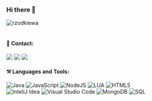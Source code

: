 ### Hi there 👋
<img src="https://komarev.com/ghpvc/?username=rzodkiewa" alt="rzodkiewa" /><br/><br/>

#### 📨 Contact:
[<img src="https://img.shields.io/badge/website-%234285F4.svg?&style=for-the-badge&logo=safari&logoColor=white" />](http://rzodkiewa.github.io)
[<img src="https://img.shields.io/badge/grzyp.rzodkiewa%237777-%237289DA.svg?&style=for-the-badge&logo=discord&logoColor=white" />](https://discord.com/)
[<img src="https://img.shields.io/badge/mail-%23D14836.svg?&style=for-the-badge&logo=gmail&logoColor=white" />](mailto:rzodkiewa151@gmail.com)

#### ⚒ Languages and Tools:
![Java](https://img.shields.io/badge/-Java-black?style=flat&logo=java)
![JavaScript](https://img.shields.io/badge/-JavaScript-black?style=flat&logo=javascript)
![NodeJS](https://img.shields.io/badge/-NodeJS-black?style=flat&logo=Node.js)
![LUA](https://img.shields.io/badge/-LUA-black?style=flat&logo=lua)
![HTML5](https://img.shields.io/badge/-HTML5-black?style=flat&logo=HTML5)
<br>
![InteliJ Idea](https://img.shields.io/badge/InteliJ%20idea-black?style=flat&logo=intellij-idea)
![Visual Studio Code](https://img.shields.io/badge/-Visual%20Studio%20Code-black?style=flat&logo=visual-studio-code)
![MongoDB](https://img.shields.io/badge/-MongoDB-black?style=flat&logo=mongodb)
![SQL](https://img.shields.io/badge/-sql-black?style=flat&logo=mysql)

